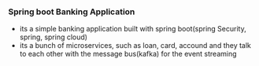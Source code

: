 ### Spring boot Banking Application

- its a simple banking application built with spring boot(spring Security, spring, spring cloud)
- its a bunch of microservices, such as loan, card, accound and they talk to each other with the message bus(kafka) for the event streaming
